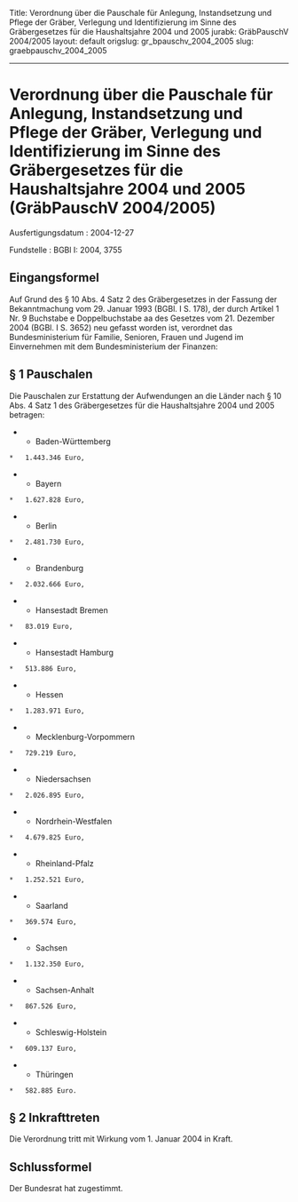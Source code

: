 Title: Verordnung über die Pauschale für Anlegung, Instandsetzung und Pflege der Gräber,
  Verlegung und Identifizierung im Sinne des Gräbergesetzes für die Haushaltsjahre
  2004 und 2005
jurabk: GräbPauschV 2004/2005
layout: default
origslug: gr_bpauschv_2004_2005
slug: graebpauschv_2004_2005

---

# Verordnung über die Pauschale für Anlegung, Instandsetzung und Pflege der Gräber, Verlegung und Identifizierung im Sinne des Gräbergesetzes für die Haushaltsjahre 2004 und 2005 (GräbPauschV 2004/2005)

Ausfertigungsdatum
:   2004-12-27

Fundstelle
:   BGBl I: 2004, 3755



## Eingangsformel

Auf Grund des § 10 Abs. 4 Satz 2 des Gräbergesetzes in der Fassung der
Bekanntmachung vom 29. Januar 1993 (BGBl. I S. 178), der durch Artikel
1 Nr. 9 Buchstabe e Doppelbuchstabe aa des Gesetzes vom 21. Dezember
2004 (BGBl. I S. 3652) neu gefasst worden ist, verordnet das
Bundesministerium für Familie, Senioren, Frauen und Jugend im
Einvernehmen mit dem Bundesministerium der Finanzen:


## § 1 Pauschalen

Die Pauschalen zur Erstattung der Aufwendungen an die Länder nach § 10
Abs. 4 Satz 1 des Gräbergesetzes für die Haushaltsjahre 2004 und 2005
betragen:

*    *   Baden-Württemberg

    *   1.443.346 Euro,


*    *   Bayern

    *   1.627.828 Euro,


*    *   Berlin

    *   2.481.730 Euro,


*    *   Brandenburg

    *   2.032.666 Euro,


*    *   Hansestadt Bremen

    *   83.019 Euro,


*    *   Hansestadt Hamburg

    *   513.886 Euro,


*    *   Hessen

    *   1.283.971 Euro,


*    *   Mecklenburg-Vorpommern

    *   729.219 Euro,


*    *   Niedersachsen

    *   2.026.895 Euro,


*    *   Nordrhein-Westfalen

    *   4.679.825 Euro,


*    *   Rheinland-Pfalz

    *   1.252.521 Euro,


*    *   Saarland

    *   369.574 Euro,


*    *   Sachsen

    *   1.132.350 Euro,


*    *   Sachsen-Anhalt

    *   867.526 Euro,


*    *   Schleswig-Holstein

    *   609.137 Euro,


*    *   Thüringen

    *   582.885 Euro.





## § 2 Inkrafttreten

Die Verordnung tritt mit Wirkung vom 1. Januar 2004 in Kraft.


## Schlussformel

Der Bundesrat hat zugestimmt.

